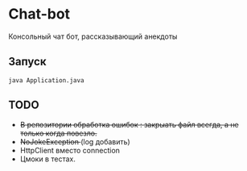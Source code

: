 # Chat-bot

Консольный чат бот, рассказывающий анекдоты


## Запуск

```
java Application.java
```

## TODO

+ <del> В репозитории обработка ошибок : закрыать файл всегда, а не только когда повезло.</del>
+ <del> NoJokeException </del> (log добавить)
+ HttpClient вместо connection
+ Цмоки в тестах.